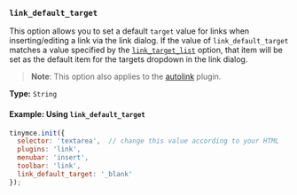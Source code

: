### `link_default_target`

This option allows you to set a default `target` value for links when inserting/editing a link via the link dialog. If the value of `link_default_target` matches a value specified by the [`link_target_list`](#link_target_list) option, that item will be set as the default item for the targets dropdown in the link dialog.

> **Note**: This option also applies to the [autolink]({{site.baseurl}}/plugins/opensource/autolink) plugin.

**Type:** `String`

#### Example: Using `link_default_target`

```js
tinymce.init({
  selector: 'textarea',  // change this value according to your HTML
  plugins: 'link',
  menubar: 'insert',
  toolbar: 'link',
  link_default_target: '_blank'
});
```

